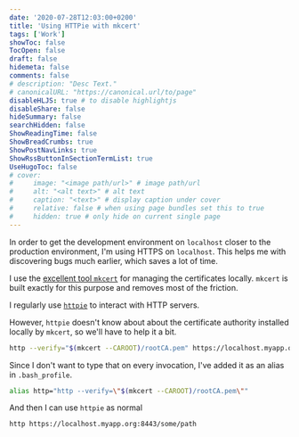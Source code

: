 ```yaml
---
date: '2020-07-28T12:03:00+0200'
title: 'Using HTTPie with mkcert'
tags: ['Work']
showToc: false
TocOpen: false
draft: false
hidemeta: false
comments: false
# description: "Desc Text."
# canonicalURL: "https://canonical.url/to/page"
disableHLJS: true # to disable highlightjs
disableShare: false
hideSummary: false
searchHidden: false
ShowReadingTime: false
ShowBreadCrumbs: true
ShowPostNavLinks: true
ShowRssButtonInSectionTermList: true
UseHugoToc: false
# cover:
#     image: "<image path/url>" # image path/url
#     alt: "<alt text>" # alt text
#     caption: "<text>" # display caption under cover
#     relative: false # when using page bundles set this to true
#     hidden: true # only hide on current single page
---
```

In order to get the development environment on `localhost` closer to the production environment, I'm using HTTPS on `localhost`. This helps me with discovering bugs much earlier, which saves a lot of time.

I use the [excellent tool `mkcert`](https://blog.filippo.io/mkcert-valid-https-certificates-for-localhost/) for managing the certificates locally. `mkcert` is built exactly for this purpose and removes most of the friction.

I regularly use [`httpie`](https://httpie.org) to interact with HTTP servers.

However, `httpie` doesn't know about about the certificate authority installed locally by `mkcert`, so we'll have to help it a bit.

```sh
http --verify="$(mkcert --CAROOT)/rootCA.pem" https://localhost.myapp.org:8443/some/path
```

Since I don't want to type that on every invocation, I've added it as an alias in `.bash_profile`.

```sh
alias http="http --verify=\"$(mkcert --CAROOT)/rootCA.pem\""
```

And then I can use `httpie` as normal

```sh
http https://localhost.myapp.org:8443/some/path
```
